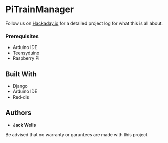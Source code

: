 # PiTrainManager

Follow us on [Hackaday.io](https://hackaday.io/project/161540-not-just-another-coffee-table) for a detailed project log for what this is all about.

### Prerequisites
* Arduino IDE
* Teensyduino 
* Raspberry Pi

## Built With

* Django
* Arduino IDE
* Red-dis

## Authors

* **Jack Wells**

Be advised that no warranty or garuntees are made with this project. 
